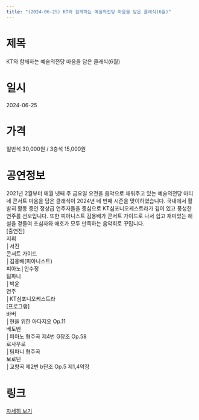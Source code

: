 ```yaml
---
title: "(2024-06-25) KT와 함께하는 예술의전당 마음을 담은 클래식(6월)"
---
```


# 제목
KT와 함께하는 예술의전당 마음을 담은 클래식(6월)

# 일시
2024-06-25

# 가격
일반석 30,000원 / 3층석 15,000원

# 공연정보
2021년 2월부터 매월 넷째 주 금요일 오전을 음악으로 채워주고 있는 예술의전당 마티네 콘서트 마음을 담은 클래식이 2024년 네 번째 시즌을 맞이하였습니다. 국내에서 활발히 활동 중인 정상급 연주자들을 중심으로 KT심포니오케스트라가 깊이 있고 풍성한 연주를 선보입니다. 또한 피아니스트 김용배가 콘서트 가이드로 나서 쉽고 재미있는 해설을 곁들여 초심자와 애호가 모두 만족하는 음악회로 꾸밉니다.  
[출연진]  
지휘  
│서진  
콘서트 가이드  
│김용배(피아니스트)  
피아노│안수정  
팀파니  
│박윤  
연주  
│KT심포니오케스트라  
[프로그램]  
바버  
│현을 위한 아다지오 Op.11  
베토벤  
│피아노 협주곡 제4번 G장조 Op.58  
로사우로  
│팀파니 협주곡  
보로딘  
│교향곡 제2번 b단조 Op.5 제1,4악장

# 링크
[자세히 보기](https://www.sac.or.kr/site/main/show/show_view?SN=60206, "https://www.sac.or.kr/site/main/show/show_view?SN=60206")
